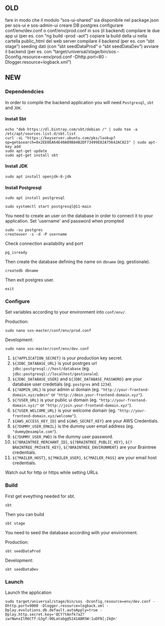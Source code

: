 ## OLD
fare in modo che il modulo “sos-ui-shared” sia disponibile nel package.json per sos-ui e sos-admin-ui
creare DB postgres
configurare conf/env/dev.conf o conf/env/prod.conf in sos (il backend)
compilare le due app ui (per es. con “ng build -prod -aot”)
copiare la build della ui nella cartella public_html del web server
compilare il backend (per es. con “sbt stage”)
seeding dati (con “sbt seedDataProd“ o “sbt seedDataDev”)
avviare il backend (per es. con “target/universal/stage/bin/sos -Dconfig.resource=env/prod.conf -Dhttp.port=80 -Dlogger.resource=logback.xml”)

## NEW

### Dependendcies

In order to compile the backend application you will need `Postgresql`, `sbt` and `JDK`.

#### Install Sbt

    echo "deb https://dl.bintray.com/sbt/debian /" | sudo tee -a /etc/apt/sources.list.d/sbt.list
    curl -sL "https://keyserver.ubuntu.com/pks/lookup?op=get&search=0x2EE0EA64E40A89B84B2DF73499E82A75642AC823" | sudo apt-key add
    sudo apt-get update
    sudo apt-get install sbt

####  Install JDK

`sudo apt install openjdk-8-jdk`

#### Install Postgresql

`sudo apt install postgresql`

`sudo systemctl start postgresql@11-main`

You need to create an user on the database in order to connect it to your application.
Set 'username' and password when prompted

    sudo -su postgres
    createuser -s -d -P username

Check connection availability and port

`pg_isready`

Then create the database defining the name on `dbname` (eg. gestionale).

`createdb dbname`

Then exit postgres user.

`exit`


### Configure

Set variables according to your environment into `conf/env/`.

Production:

`sudo nano sos-master/conf/env/prod.conf`

Development:

`sudo nano sos-master/conf/env/dev.conf`


1. `${?APPLICATION_SECRET}` is your production key secret.
2. `${JDBC_DATABASE_URL}` is yout postrges url `jdbc:postgresql://host/database` (eg. `jdbc:postgresql://localhost/gestionale`).
3. `${JDBC_DATABASE_USER}` and `${JDBC_DATABASE_PASSWORD}` are your database user credetials (eg. `postgres` and `1234`).
4. `${?ADMIN_URL}` is your admin ui domain (eg. `"http://your-frontend-domain.xyz/admin"` or `"http://dmin.your-frontend-domain.xyz"`).
5. `${?USER_URL}` is your public ui domain (eg. `"http://your-frontend-domain.xyz/"` or `"http://join.your-frontend-domain.xyz"`).
6. `${?USER_WELCOME_URL}` is your welcome domain (eg. `"http://your-frontend-domain.xyz/welcome"`).
7. `${AWS_ACCESS_KEY_ID}` and `${AWS_SECRET_KEY}` are your AWS Credentials.
8. `${?DUMMY_USER_EMAIL}` is the dummy user email address (eg. `"dummy@example.com"`).
9. `${?DUMMY_USER_PWD}` is the dummy user password.
10. `${?BRAINTREE_MERCHANT_ID}`, `${?BRAINTREE_PUBLIC_KEY}`, `${?BRAINTREE_PRIVATE_KEY}`, `${?BRAINTREE_ENVIRONMENT}` are your Braintree credentials.
11. `${?MAILER_HOST}`, `${?MAILER_USER}`, `${?MAILER_PASS}` are your email host credentials.


Watch out for http or https while setting URLs.

### Build

First get eveything needed for sbt.

`sbt`

Then you can build

`sbt stage`

You need to seed the database according with your environment.

Production:

`sbt seedDataProd`

Development:

`sbt seedDataDev`



### Launch

Launch the application

`sudo target/universal/stage/bin/sos -Dconfig.resource=env/dev.conf -Dhttp.port=9000 -Dlogger.resource=logback.xml -Dplay.evolutions.db.default.autoApply=true -Dplay.http.secret.key='QCY?tAnfk?aZ?iwrNwnxIlR6CTf:G3gf:90Latabg@5241ABR5W:1uDFN];Ik@n'`
